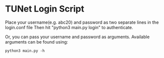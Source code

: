 # TUNet Login Script

Place your username(e.g. abc20) and password as two separate lines in the login.conf file 
Then hit "python3 main.py login" to authenticate.

Or, you can pass your username and password as arguments. Available arguments can be found using:

```
python3 main.py -h
```